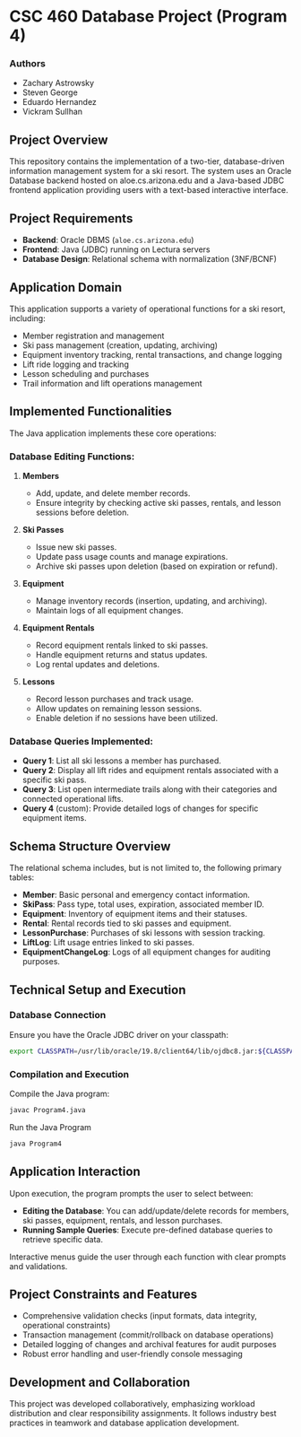 # CSC 460 Database Project (Program 4)

### Authors

- Zachary Astrowsky
- Steven George
- Eduardo Hernandez
- Vickram Sullhan

## Project Overview

This repository contains the implementation of a two-tier, database-driven information management system for a ski resort. The system uses an Oracle Database backend hosted on aloe.cs.arizona.edu and a Java-based JDBC frontend application providing users with a text-based interactive interface.

## Project Requirements

- **Backend**: Oracle DBMS (`aloe.cs.arizona.edu`)
- **Frontend**: Java (JDBC) running on Lectura servers
- **Database Design**: Relational schema with normalization (3NF/BCNF)

## Application Domain

This application supports a variety of operational functions for a ski resort, including:

- Member registration and management
- Ski pass management (creation, updating, archiving)
- Equipment inventory tracking, rental transactions, and change logging
- Lift ride logging and tracking
- Lesson scheduling and purchases
- Trail information and lift operations management

## Implemented Functionalities

The Java application implements these core operations:

### Database Editing Functions:

1. **Members**

   - Add, update, and delete member records.
   - Ensure integrity by checking active ski passes, rentals, and lesson sessions before deletion.

2. **Ski Passes**

   - Issue new ski passes.
   - Update pass usage counts and manage expirations.
   - Archive ski passes upon deletion (based on expiration or refund).

3. **Equipment**

   - Manage inventory records (insertion, updating, and archiving).
   - Maintain logs of all equipment changes.

4. **Equipment Rentals**

   - Record equipment rentals linked to ski passes.
   - Handle equipment returns and status updates.
   - Log rental updates and deletions.

5. **Lessons**
   - Record lesson purchases and track usage.
   - Allow updates on remaining lesson sessions.
   - Enable deletion if no sessions have been utilized.

### Database Queries Implemented:

- **Query 1**: List all ski lessons a member has purchased.
- **Query 2**: Display all lift rides and equipment rentals associated with a specific ski pass.
- **Query 3**: List open intermediate trails along with their categories and connected operational lifts.
- **Query 4** (custom): Provide detailed logs of changes for specific equipment items.

## Schema Structure Overview

The relational schema includes, but is not limited to, the following primary tables:

- **Member**: Basic personal and emergency contact information.
- **SkiPass**: Pass type, total uses, expiration, associated member ID.
- **Equipment**: Inventory of equipment items and their statuses.
- **Rental**: Rental records tied to ski passes and equipment.
- **LessonPurchase**: Purchases of ski lessons with session tracking.
- **LiftLog**: Lift usage entries linked to ski passes.
- **EquipmentChangeLog**: Logs of all equipment changes for auditing purposes.

## Technical Setup and Execution

### Database Connection

Ensure you have the Oracle JDBC driver on your classpath:

```bash
export CLASSPATH=/usr/lib/oracle/19.8/client64/lib/ojdbc8.jar:${CLASSPATH}
```

### Compilation and Execution

Compile the Java program:

```bash
javac Program4.java
```

Run the Java Program

```bash
java Program4
```

## Application Interaction

Upon execution, the program prompts the user to select between:

- **Editing the Database**: You can add/update/delete records for members, ski passes, equipment, rentals, and lesson purchases.
- **Running Sample Queries**: Execute pre-defined database queries to retrieve specific data.

Interactive menus guide the user through each function with clear prompts and validations.

## Project Constraints and Features

- Comprehensive validation checks (input formats, data integrity, operational constraints)
- Transaction management (commit/rollback on database operations)
- Detailed logging of changes and archival features for audit purposes
- Robust error handling and user-friendly console messaging

## Development and Collaboration

This project was developed collaboratively, emphasizing workload distribution and clear responsibility assignments. It follows industry best practices in teamwork and database application development.
